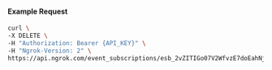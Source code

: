 <!-- Code generated for API Clients. DO NOT EDIT. -->
#### Example Request
```bash
curl \
-X DELETE \
-H "Authorization: Bearer {API_KEY}" \
-H "Ngrok-Version: 2" \
https://api.ngrok.com/event_subscriptions/esb_2vZITIGo07V2WfvzE7doEahNjKO/sources/ip_policy_updated.v0
